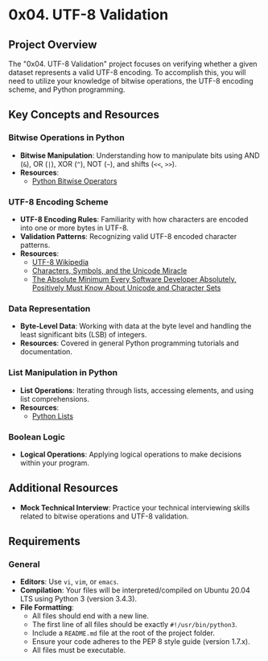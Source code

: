 # 0x04. UTF-8 Validation

## Project Overview

The "0x04. UTF-8 Validation" project focuses on verifying whether a given dataset represents a valid UTF-8 encoding. To accomplish this, you will need to utilize your knowledge of bitwise operations, the UTF-8 encoding scheme, and Python programming.

## Key Concepts and Resources

### Bitwise Operations in Python
- **Bitwise Manipulation**: Understanding how to manipulate bits using AND (`&`), OR (`|`), XOR (`^`), NOT (`~`), and shifts (`<<`, `>>`).
- **Resources**:
  - [Python Bitwise Operators](https://www.tutorialspoint.com/python/python_basic_operators.htm)

### UTF-8 Encoding Scheme
- **UTF-8 Encoding Rules**: Familiarity with how characters are encoded into one or more bytes in UTF-8.
- **Validation Patterns**: Recognizing valid UTF-8 encoded character patterns.
- **Resources**:
  - [UTF-8 Wikipedia](https://en.wikipedia.org/wiki/UTF-8)
  - [Characters, Symbols, and the Unicode Miracle](https://manishearth.github.io/blog/2017/01/14/characters-symbols-and-the-unicode-miracle/)
  - [The Absolute Minimum Every Software Developer Absolutely, Positively Must Know About Unicode and Character Sets](https://www.joelonsoftware.com/2003/10/08/the-absolute-minimum-every-software-developer-absolutely-positively-must-know-about-unicode-and-character-sets-no-excuses/)

### Data Representation
- **Byte-Level Data**: Working with data at the byte level and handling the least significant bits (LSB) of integers.
- **Resources**: Covered in general Python programming tutorials and documentation.

### List Manipulation in Python
- **List Operations**: Iterating through lists, accessing elements, and using list comprehensions.
- **Resources**:
  - [Python Lists](https://docs.python.org/3/tutorial/datastructures.html)

### Boolean Logic
- **Logical Operations**: Applying logical operations to make decisions within your program.

## Additional Resources
- **Mock Technical Interview**: Practice your technical interviewing skills related to bitwise operations and UTF-8 validation.

## Requirements

### General
- **Editors**: Use `vi`, `vim`, or `emacs`.
- **Compilation**: Your files will be interpreted/compiled on Ubuntu 20.04 LTS using Python 3 (version 3.4.3).
- **File Formatting**:
  - All files should end with a new line.
  - The first line of all files should be exactly `#!/usr/bin/python3`.
  - Include a `README.md` file at the root of the project folder.
  - Ensure your code adheres to the PEP 8 style guide (version 1.7.x).
  - All files must be executable.
